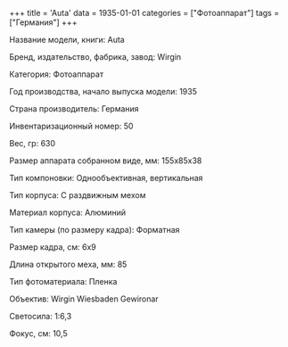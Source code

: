 +++
title = 'Auta'
data = 1935-01-01
categories = ["Фотоаппарат"]
tags = ["Германия"]
+++

Название модели, книги: Auta

Бренд, издательство, фабрика, завод: Wirgin

Категория: Фотоаппарат

Год производства, начало выпуска модели: 1935

Страна производитель: Германия

Инвентаризационный номер: 50

Вес, гр: 630

Размер аппарата  собранном виде, мм: 155x85x38

Тип компоновки: Однообъективная, вертикальная

Тип корпуса: С раздвижным мехом

Материал корпуса: Алюминий

Тип камеры (по размеру кадра): Форматная

Размер кадра, см: 6х9

Длина открытого меха, мм: 85

Тип фотоматериала: Пленка

Объектив: Wirgin Wiesbaden Gewironar

Светосила: 1:6,3

Фокус, см: 10,5

